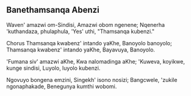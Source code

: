 ## Banethamsanqa Abenzi

Waven' amazwi om-Sindisi, Amazwi obom ngenene;
Nqenerha 'kuthandaza, phulaphula, 'Yes' uthi, "Thamsanqa kubenzi."

Chorus
Thamsanqa kwabenz' intando yaKhe, Banoyolo banoyolo;
Thamsanqa kwabenz' intando yaKhe, Bayavuya, Banoyolo.

'Fumana siv' amazwi aKhe, Kwa nalomadinga aKhe;
'Kuweva, koyikwe, kunge sindisi, Luyolo, luyolo kubenzi.

Ngovuyo bongena emzini, Singekh' isono nosizi;
Bangcwele, 'zukile ngonaphakade, Benegunya kumthi wobomi.

